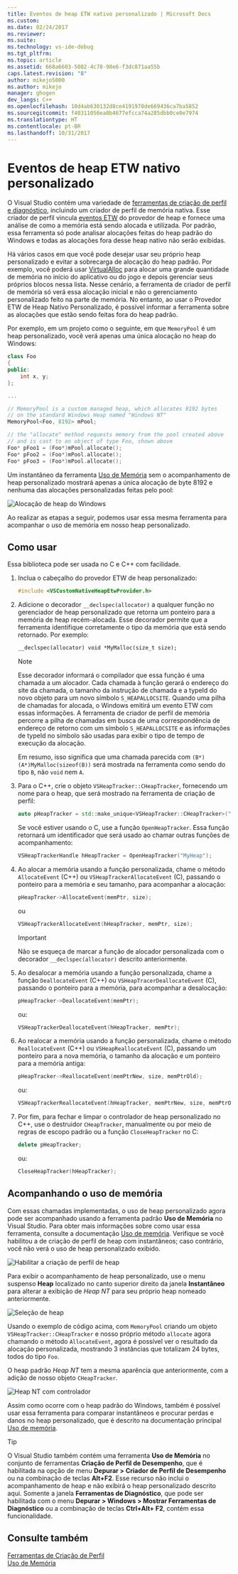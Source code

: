 ```yaml
---
title: Eventos de heap ETW nativo personalizado | Microsoft Docs
ms.custom: 
ms.date: 02/24/2017
ms.reviewer: 
ms.suite: 
ms.technology: vs-ide-debug
ms.tgt_pltfrm: 
ms.topic: article
ms.assetid: 668a6603-5082-4c78-98e6-f3dc871aa55b
caps.latest.revision: "8"
author: mikejo5000
ms.author: mikejo
manager: ghogen
dev_langs: C++
ms.openlocfilehash: 10d4ab630132d8ce4191978de669436ca7ba5852
ms.sourcegitcommit: f40311056ea0b4677efcca74a285dbb0ce0e7974
ms.translationtype: HT
ms.contentlocale: pt-BR
ms.lasthandoff: 10/31/2017
---
```

# <a name="custom-native-etw-heap-events"></a>Eventos de heap ETW nativo personalizado

O Visual Studio contém uma variedade de [ferramentas de criação de perfil e diagnóstico](https://docs.microsoft.com/en-us/visualstudio/profiling/profiling-tools), incluindo um criador de perfil de memória nativa.  Esse criador de perfil vincula [eventos ETW](/windows-hardware/drivers/devtest/event-tracing-for-windows--etw-) do provedor de heap e fornece uma análise de como a memória está sendo alocada e utilizada.  Por padrão, essa ferramenta só pode analisar alocações feitas do heap padrão do Windows e todas as alocações fora desse heap nativo não serão exibidas.

Há vários casos em que você pode desejar usar seu próprio heap personalizado e evitar a sobrecarga de alocação do heap padrão.  Por exemplo, você poderá usar [VirtualAlloc](https://msdn.microsoft.com/library/windows/desktop/aa366887(v=vs.85).aspx) para alocar uma grande quantidade de memória no início do aplicativo ou do jogo e depois gerenciar seus próprios blocos nessa lista.  Nesse cenário, a ferramenta de criador de perfil de memória só verá essa alocação inicial e não o gerenciamento personalizado feito na parte de memória.  No entanto, ao usar o Provedor ETW de Heap Nativo Personalizado, é possível informar a ferramenta sobre as alocações que estão sendo feitas fora do heap padrão.

Por exemplo, em um projeto como o seguinte, em que `MemoryPool` é um heap personalizado, você verá apenas uma única alocação no heap do Windows:

```cpp
class Foo
{
public:
    int x, y;
};

...

// MemoryPool is a custom managed heap, which allocates 8192 bytes 
// on the standard Windows Heap named "Windows NT"
MemoryPool<Foo, 8192> mPool;

// the "allocate" method requests memory from the pool created above
// and is cast to an object of type Foo, shown above
Foo* pFoo1 = (Foo*)mPool.allocate();
Foo* pFoo2 = (Foo*)mPool.allocate();
Foo* pFoo3 = (Foo*)mPool.allocate();
```

Um instantâneo da ferramenta [Uso de Memória](https://docs.microsoft.com/en-us/visualstudio/profiling/memory-usage) sem o acompanhamento de heap personalizado mostrará apenas a única alocação de byte 8192 e nenhuma das alocações personalizadas feitas pelo pool:

![Alocação de heap do Windows](media/heap-example-windows-heap.png)

Ao realizar as etapas a seguir, podemos usar essa mesma ferramenta para acompanhar o uso de memória em nosso heap personalizado.

## <a name="how-to-use"></a>Como usar

Essa biblioteca pode ser usada no C e C++ com facilidade.

1. Inclua o cabeçalho do provedor ETW de heap personalizado:

   ```cpp
   #include <VSCustomNativeHeapEtwProvider.h>
   ```

1. Adicione o decorador `__declspec(allocator)` a qualquer função no gerenciador de heap personalizado que retorna um ponteiro para a memória de heap recém-alocada.  Esse decorador permite que a ferramenta identifique corretamente o tipo da memória que está sendo retornado.  Por exemplo:

   ```cpp
   __declspec(allocator) void *MyMalloc(size_t size);
   ```
   
   > [!NOTE]
   > Esse decorador informará o compilador que essa função é uma chamada a um alocador.  Cada chamada à função gerará o endereço do site da chamada, o tamanho da instrução de chamada e a typeId do novo objeto para um novo símbolo `S_HEAPALLOCSITE`.  Quando uma pilha de chamadas for alocada, o Windows emitirá um evento ETW com essas informações.  A ferramenta de criador de perfil de memória percorre a pilha de chamadas em busca de uma correspondência de endereço de retorno com um símbolo `S_HEAPALLOCSITE` e as informações de typeId no símbolo são usadas para exibir o tipo de tempo de execução da alocação.
   >
   > Em resumo, isso significa que uma chamada parecida com `(B*)(A*)MyMalloc(sizeof(B))` será mostrada na ferramenta como sendo do tipo `B`, não `void` nem `A`.

1. Para o C++, crie o objeto `VSHeapTracker::CHeapTracker`, fornecendo um nome para o heap, que será mostrado na ferramenta de criação de perfil:

   ```cpp
   auto pHeapTracker = std::make_unique<VSHeapTracker::CHeapTracker>("MyCustomHeap");
   ```

   Se você estiver usando o C, use a função `OpenHeapTracker`.  Essa função retornará um identificador que será usado ao chamar outras funções de acompanhamento:
  
   ```C
   VSHeapTrackerHandle hHeapTracker = OpenHeapTracker("MyHeap");
   ```

1. Ao alocar a memória usando a função personalizada, chame o método `AllocateEvent` (C++) ou `VSHeapTrackerAllocateEvent` (C), passando o ponteiro para a memória e seu tamanho, para acompanhar a alocação:

   ```cpp
   pHeapTracker->AllocateEvent(memPtr, size);
   ```

   ou

   ```C
   VSHeapTrackerAllocateEvent(hHeapTracker, memPtr, size);
   ```

   > [!IMPORTANT]
   > Não se esqueça de marcar a função de alocador personalizada com o decorador `__declspec(allocator)` descrito anteriormente.

1. Ao desalocar a memória usando a função personalizada, chame a função `DeallocateEvent` (C++) ou `VSHeapTracerDeallocateEvent` (C), passando o ponteiro para a memória, para acompanhar a desalocação:

   ```cpp
   pHeapTracker->DeallocateEvent(memPtr);
   ```

   ou:

   ```C
   VSHeapTrackerDeallocateEvent(hHeapTracker, memPtr);
   ```

1. Ao realocar a memória usando a função personalizada, chame o método `ReallocateEvent` (C++) ou `VSHeapReallocateEvent` (C), passando um ponteiro para a nova memória, o tamanho da alocação e um ponteiro para a memória antiga:

   ```cpp
   pHeapTracker->ReallocateEvent(memPtrNew, size, memPtrOld);
   ```

   ou:

   ```C
   VSHeapTrackerReallocateEvent(hHeapTracker, memPtrNew, size, memPtrOld);
   ```

1. Por fim, para fechar e limpar o controlador de heap personalizado no C++, use o destruidor `CHeapTracker`, manualmente ou por meio de regras de escopo padrão ou a função `CloseHeapTracker` no C:

   ```cpp
   delete pHeapTracker;
   ```

   ou:

   ```C
   CloseHeapTracker(hHeapTracker);
   ```

## <a name="tracking-memory-usage"></a>Acompanhando o uso de memória
Com essas chamadas implementadas, o uso de heap personalizado agora pode ser acompanhado usando a ferramenta padrão **Uso de Memória** no Visual Studio.  Para obter mais informações sobre como usar essa ferramenta, consulte a documentação [Uso de memória](https://docs.microsoft.com/en-us/visualstudio/profiling/memory-usage). Verifique se você habilitou a de criação de perfil de heap com instantâneos; caso contrário, você não verá o uso de heap personalizado exibido. 

![Habilitar a criação de perfil de heap](media/heap-enable-heap.png)

Para exibir o acompanhamento de heap personalizado, use o menu suspenso **Heap** localizado no canto superior direito da janela **Instantâneo** para alterar a exibição de *Heap NT* para seu próprio heap nomeado anteriormente.

![Seleção de heap](media/heap-example-custom-heap.png)

Usando o exemplo de código acima, com `MemoryPool` criando um objeto `VSHeapTracker::CHeapTracker` e nosso próprio método `allocate` agora chamando o método `AllocateEvent`, agora é possível ver o resultado da alocação personalizada, mostrando 3 instâncias que totalizam 24 bytes, todos do tipo `Foo`.

O heap padrão *Heap NT* tem a mesma aparência que anteriormente, com a adição de nosso objeto `CHeapTracker`.

![Heap NT com controlador](media/heap-example-windows-heap.png)

Assim como ocorre com o heap padrão do Windows, também é possível usar essa ferramenta para comparar instantâneos e procurar perdas e danos no heap personalizado, que é descrito na documentação principal [Uso de memória](https://docs.microsoft.com/en-us/visualstudio/profiling/memory-usage).

> [!TIP]
> O Visual Studio também contém uma ferramenta **Uso de Memória** no conjunto de ferramentas **Criação de Perfil de Desempenho**, que é habilitada na opção de menu **Depurar > Criador de Perfil de Desempenho** ou na combinação de teclas **Alt+F2**.  Esse recurso não inclui o acompanhamento de heap e não exibirá o heap personalizado descrito aqui.  Somente a janela **Ferramentas de Diagnóstico**, que pode ser habilitada com o menu **Depurar > Windows > Mostrar Ferramentas de Diagnóstico** ou a combinação de teclas **Ctrl+Alt+ F2**, contém essa funcionalidade.

## <a name="see-also"></a>Consulte também
[Ferramentas de Criação de Perfil](https://docs.microsoft.com/en-us/visualstudio/profiling/profiling-tools)  
[Uso de Memória](https://docs.microsoft.com/en-us/visualstudio/profiling/memory-usage)
